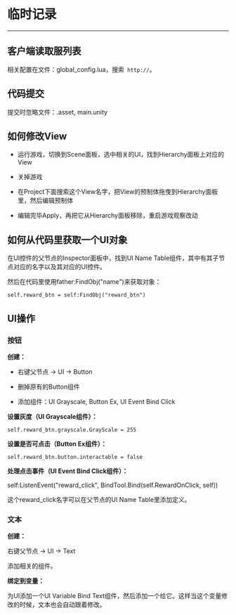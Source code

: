 # 临时记录

---

## 客户端读取服列表

相关配置在文件：global_config.lua，搜索` http://`。

## 代码提交

提交时忽略文件：.asset, main.unity

## 如何修改View

- 运行游戏，切换到Scene面板，选中相关的UI，找到Hierarchy面板上对应的View

- 关掉游戏

- 在Project下面搜索这个View名字，把View的预制体拖曳到Hierarchy面板里，然后编辑预制体

- 编辑完毕Apply，再把它从Hierarchy面板移除，重启游戏观察改动

## 如何从代码里获取一个UI对象

在UI控件的父节点的Inspector面板中，找到UI Name Table组件，其中有其子节点对应的名字以及其对应的UI控件。

然后在代码里使用father:FindObj("name")来获取对象：

```
self.reward_btn = self:FindObj("reward_btn")
```

## UI操作

### 按钮

**创建：**

- 右键父节点 -> UI -> Button

- 删掉原有的Button组件

- 添加组件：UI Grayscale, Button Ex, UI Event Bind Click

**设置灰度（UI Grayscale组件）：**

```
self.reward_btn.grayscale.GrayScale = 255
```

**设置是否可点击（Button Ex组件）：**

```
self.reward_btn.button.interactable = false
```

**处理点击事件（UI Event Bind Click组件）：**

self:ListenEvent("reward_click", BindTool.Bind(self.RewardOnClick, self))

这个reward_click名字可以在父节点的UI Name Table里添加定义。

### 文本

**创建：**

右键父节点 -> UI -> Text

添加相关的组件。

**绑定到变量：**

为UI添加一个UI Variable Bind Text组件，然后添加一个给它。这样当这个变量修改的时候，文本也会自动跟着修改。